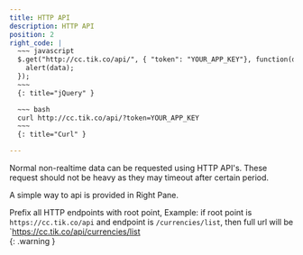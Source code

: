 ```yaml
---
title: HTTP API
description: HTTP API
position: 2
right_code: |
  ~~~ javascript
  $.get("http://cc.tik.co/api/", { "token": "YOUR_APP_KEY"}, function(data) {
    alert(data);
  });
  ~~~
  {: title="jQuery" }

  ~~~ bash
  curl http://cc.tik.co/api/?token=YOUR_APP_KEY
  ~~~
  {: title="Curl" }

---
```


Normal non-realtime data can be requested using HTTP API's. These request should not be heavy as they may timeout after certain period. 

A simple way to api is provided in Right Pane.



Prefix all HTTP endpoints with root point, Example: if root point is `https://cc.tik.co/api` and endpoint is `/currencies/list`, then full url will be `https://cc.tik.co/api/currencies/list    
{: .warning }

